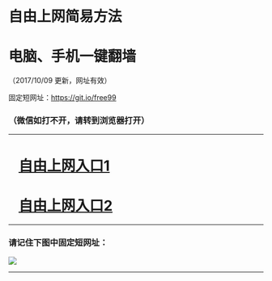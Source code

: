 ﻿# 自由上网简易方法

# 电脑、手机一键翻墙

（2017/10/09 更新，网址有效）

固定短网址：https://git.io/free99

### （微信如打不开，请转到浏览器打开）


***





# &nbsp;&nbsp; <a href="http://ft697721367.fwq-tz-1001.info/fwqtz01.html?t=100900116333 " target="_blank">自由上网入口1</a>
# &nbsp;&nbsp; <a href="http://ft2010915274.fwq-tz-1002.info/fwqtz02.html?t=100900119799 " target="_blank">自由上网入口2</a>
***

### 请记住下图中固定短网址：

<img src="https://s3-us-west-2.amazonaws.com/fwq-1001/yjfq-20170905okok.png" /> 


***

